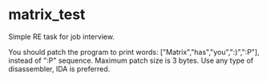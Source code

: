 # matrix_test
Simple RE task for job interview.

You should patch the program to print words: 
["Matrix","has","you",":)",":P"], instead of ":P" sequence.
Maximum patch size is 3 bytes.
Use any type of disassembler, IDA is preferred.
